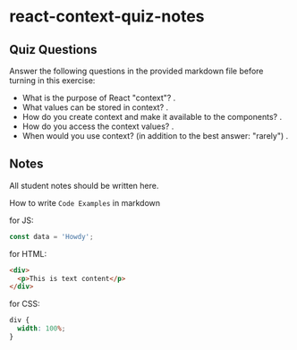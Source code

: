 # react-context-quiz-notes

## Quiz Questions

Answer the following questions in the provided markdown file before turning in this exercise:

- What is the purpose of React "context"?
  .
- What values can be stored in context?
  .
- How do you create context and make it available to the components?
  .
- How do you access the context values?
  .
- When would you use context? (in addition to the best answer: "rarely")
  .

## Notes

All student notes should be written here.

How to write `Code Examples` in markdown

for JS:

```javascript
const data = 'Howdy';
```

for HTML:

```html
<div>
  <p>This is text content</p>
</div>
```

for CSS:

```css
div {
  width: 100%;
}
```
